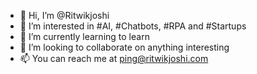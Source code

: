 - 👋 Hi, I’m @Ritwikjoshi
- 👀 I’m interested in #AI, #Chatbots, #RPA and #Startups
- 🌱 I’m currently learning to learn
- 💞️ I’m looking to collaborate on anything interesting
- 📫 You can reach me at ping@ritwikjoshi.com

<!---
Ritwikjoshi/Ritwikjoshi is a ✨ special ✨ repository because its `README.md` (this file) appears on your GitHub profile.
You can click the Preview link to take a look at your changes.
--->
